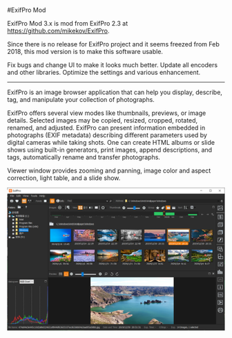 #ExifPro Mod

ExifPro Mod 3.x is mod from ExifPro 2.3 at https://github.com/mikekov/ExifPro.

Since there is no release for ExifPro project and it seems freezed from Feb 2018, this mod version is to make this software usable.

Fix bugs and change UI to make it looks much better.
Update all encoders and other libraries.
Optimize the settings and various enhancement.

--------------------------------------------------------------------------
ExifPro is an image browser application that can help you display, describe, tag, and manipulate your collection of photographs.

ExifPro offers several view modes like thumbnails, previews, or image details. Selected images may be copied, resized, cropped, rotated, renamed, and adjusted. ExifPro can present information embedded in photographs (EXIF metadata) describing different parameters used by digital cameras while taking shots. One can create HTML albums or slide shows using built-in generators, print images, append descriptions, and tags, automatically rename and transfer photographs.

Viewer window provides zooming and panning, image color and aspect correction, light table, and a slide show.

![alt text](info/screenshot.jpg "ExifPro: work in progress")
